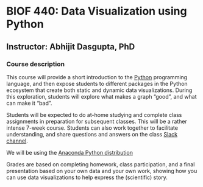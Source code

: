BIOF 440: Data Visualization using Python
================

## Instructor: Abhijit Dasgupta, PhD

### Course description

This course will provide a short introduction to the
[Python](http://www.python.org) programming language, and then expose
students to different packages in the Python ecosystem that create both
static and dynamic data visualizations. During this exploration,
students will explore what makes a graph “good”, and what can make it
“bad”.

Students will be expected to do at-home studying and complete class
assignments in preparation for subsequent classes. This will be a rather
intense 7-week course. Students can also work together to facilitate
understanding, and share questions and answers on the class
<a href="https://biof440.slack.com" target="_blank">Slack channel</a>.

We will be using the [Anaconda Python
distribution](https://www.anaconda.com)

Grades are based on completing homework, class participation, and a
final presentation based on your own data and your own work, showing how
you can use data visualizations to help express the (scientific) story.
